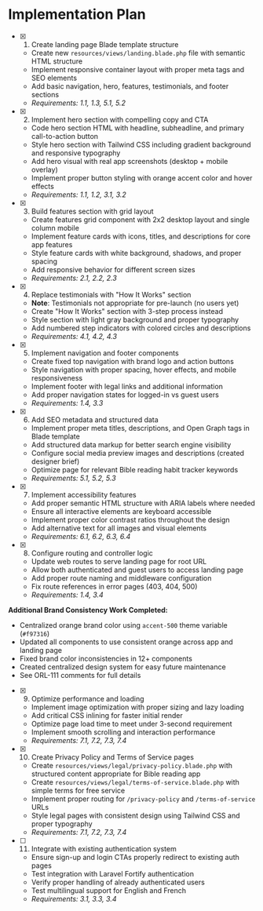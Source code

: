 # Implementation Plan

- [x] 1. Create landing page Blade template structure



  - Create new `resources/views/landing.blade.php` file with semantic HTML structure
  - Implement responsive container layout with proper meta tags and SEO elements
  - Add basic navigation, hero, features, testimonials, and footer sections
  - _Requirements: 1.1, 1.3, 5.1, 5.2_

- [x] 2. Implement hero section with compelling copy and CTA
  - Code hero section HTML with headline, subheadline, and primary call-to-action button
  - Style hero section with Tailwind CSS including gradient background and responsive typography
  - Add hero visual with real app screenshots (desktop + mobile overlay)
  - Implement proper button styling with orange accent color and hover effects
  - _Requirements: 1.1, 1.2, 3.1, 3.2_

- [x] 3. Build features section with grid layout
  - Create features grid component with 2x2 desktop layout and single column mobile
  - Implement feature cards with icons, titles, and descriptions for core app features
  - Style feature cards with white background, shadows, and proper spacing
  - Add responsive behavior for different screen sizes
  - _Requirements: 2.1, 2.2, 2.3_

- [x] 4. Replace testimonials with "How It Works" section
  - **Note**: Testimonials not appropriate for pre-launch (no users yet)
  - Create "How It Works" section with 3-step process instead
  - Style section with light gray background and proper typography
  - Add numbered step indicators with colored circles and descriptions
  - _Requirements: 4.1, 4.2, 4.3_

- [x] 5. Implement navigation and footer components
  - Create fixed top navigation with brand logo and action buttons
  - Style navigation with proper spacing, hover effects, and mobile responsiveness
  - Implement footer with legal links and additional information
  - Add proper navigation states for logged-in vs guest users
  - _Requirements: 1.4, 3.3_

- [x] 6. Add SEO metadata and structured data
  - Implement proper meta titles, descriptions, and Open Graph tags in Blade template
  - Add structured data markup for better search engine visibility
  - Configure social media preview images and descriptions (created designer brief)
  - Optimize page for relevant Bible reading habit tracker keywords
  - _Requirements: 5.1, 5.2, 5.3_

- [x] 7. Implement accessibility features
  - Add proper semantic HTML structure with ARIA labels where needed
  - Ensure all interactive elements are keyboard accessible
  - Implement proper color contrast ratios throughout the design
  - Add alternative text for all images and visual elements
  - _Requirements: 6.1, 6.2, 6.3, 6.4_

- [x] 8. Configure routing and controller logic
  - Update web routes to serve landing page for root URL
  - Allow both authenticated and guest users to access landing page
  - Add proper route naming and middleware configuration
  - Fix route references in error pages (403, 404, 500)
  - _Requirements: 1.4, 3.4_

**Additional Brand Consistency Work Completed:**
- Centralized orange brand color using `accent-500` theme variable (`#f97316`)
- Updated all components to use consistent orange across app and landing page
- Fixed brand color inconsistencies in 12+ components
- Created centralized design system for easy future maintenance
- See ORL-111 comments for full details

- [x] 9. Optimize performance and loading
  - Implement image optimization with proper sizing and lazy loading
  - Add critical CSS inlining for faster initial render
  - Optimize page load time to meet under 3-second requirement
  - Implement smooth scrolling and interaction performance
  - _Requirements: 7.1, 7.2, 7.3, 7.4_

- [x] 10. Create Privacy Policy and Terms of Service pages
  - Create `resources/views/legal/privacy-policy.blade.php` with structured content appropriate for Bible reading app
  - Create `resources/views/legal/terms-of-service.blade.php` with simple terms for free service
  - Implement proper routing for `/privacy-policy` and `/terms-of-service` URLs
  - Style legal pages with consistent design using Tailwind CSS and proper typography
  - _Requirements: 7.1, 7.2, 7.3, 7.4_

- [ ] 11. Integrate with existing authentication system
  - Ensure sign-up and login CTAs properly redirect to existing auth pages
  - Test integration with Laravel Fortify authentication
  - Verify proper handling of already authenticated users
  - Test multilingual support for English and French
  - _Requirements: 3.1, 3.3, 3.4_